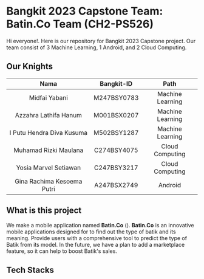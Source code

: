 # Bangkit 2023 Capstone Team: Batin.Co Team (CH2-PS526)

Hi everyone!. Here is our repository for Bangkit 2023 Capstone project. Our team consist of 3 Machine Learning, 1 Android, and 2 Cloud Computing.

## Our Knights

|          Nama         | Bangkit-ID |       Path       |
|:---------------------:|:----------:|:----------------:|
|  Midfai Yabani  |  M247BSY0783  | Machine Learning |
|  Azzahra Lathifa Hanum  |  M001BSX0207  | Machine Learning |
|   I Putu Hendra Diva Kusuma    |  M502BSY1287  | Machine Learning |
|  Muhamad Rizki Maulana  |  C274BSY4075  |  Cloud Computing |
|    Yosia Marvel Setiawan      |  C247BSY3217  |  Cloud Computing |
|    Gina Rachima Kesoema Putri      |  A247BSX2749  |      Android     |

## What is this project
We make a mobile application named **Batin.Co** (). **Batin.Co** is an innovative mobile applications designed for to find out the type of batik and its meaning. Provide users with a comprehensive tool to predict the type of Batik from its model. In the future, we have a plan to add a marketplace feature, so it can help to boost Batik's sales.

## Tech Stacks

<!--

**Here are some ideas to get you started:**

🙋‍♀️ A short introduction - what is your organization all about?
🌈 Contribution guidelines - how can the community get involved?
👩‍💻 Useful resources - where can the community find your docs? Is there anything else the community should know?
🍿 Fun facts - what does your team eat for breakfast?
🧙 Remember, you can do mighty things with the power of [Markdown](https://docs.github.com/github/writing-on-github/getting-started-with-writing-and-formatting-on-github/basic-writing-and-formatting-syntax)
-->

